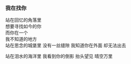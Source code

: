 ### 我在找你
站在回忆的角落里<br>
想要寻找如今的你<br>
而你在一个<br>
我不知道的地方<br>
站在思念的城堡里
没有一丝缝隙
我知道你在外面
却无法出去

站在泪水的海洋里
我看到你的倒影
抬头望见
晴空万里
